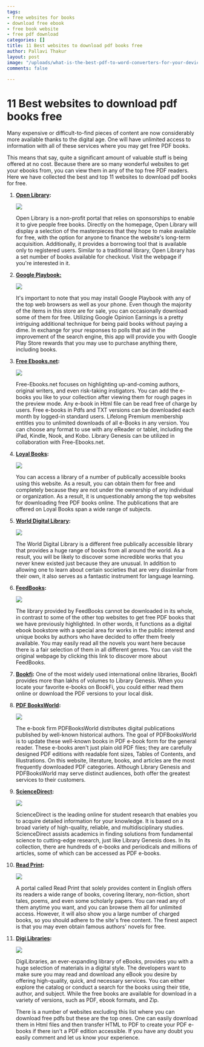 ```yaml
---
tags:
- free websites for books
- download free ebook
- free book website
- free pdf download
categories: []
title: 11 Best websites to download pdf books free
author: Pallavi Thakur
layout: post
image: "/uploads/what-is-the-best-pdf-to-word-converters-for-your-devices-2.png"
comments: false

---
```

# **11 Best websites to download pdf books free**

Many expensive or difficult-to-find pieces of content are now considerably more available thanks to the digital age. One will have unlimited access to information with all of these services where you may get free PDF books.

This means that say, quite a significant amount of valuable stuff is being offered at no cost. Because there are so many wonderful websites to get your ebooks from, you can view them in any of the top free PDF readers. Here we have collected the best and top 11 websites to download pdf books for free.

 1. [**Open Library**](https://openlibrary.org/)**:**

    ![](/uploads/screenshot-13.png)

    Open Library is a non-profit portal that relies on sponsorships to enable it to give people free books. Directly on the homepage, Open Library will display a selection of the masterpieces that they hope to make available for free, with the option for anyone to finance the website's long-term acquisition. Additionally, it provides a borrowing tool that is available only to registered users. Similar to a traditional library, Open Library has a set number of books available for checkout. Visit the webpage if you're interested in it.
 2. [**Google Playbook:**](https://play.google.com/books) 

    ![](/uploads/screenshot-19-_li.jpg)

    It's important to note that you may install Google Playbook with any of the top web browsers as well as your phone. Even though the majority of the items in this store are for sale, you can occasionally download some of them for free. Utilizing Google Opinion Earnings is a pretty intriguing additional technique for being paid books without paying a dime. In exchange for your responses to polls that aid in the improvement of the search engine, this app will provide you with Google Play Store rewards that you may use to purchase anything there, including books.
 3. [**Free Ebooks.net**](https://www.free-ebooks.net/)**:**

    ![](/uploads/screenshot-20.png)

    Free-Ebooks.net focuses on highlighting up-and-coming authors, original writers, and even risk-taking instigators. You can add the e-books you like to your collection after viewing them for rough pages in the preview mode. Any e-book in Html file can be read free of charge by users. Free e-books in Pdfs and TXT versions can be downloaded each month by logged-in standard users. Lifelong Premium membership entitles you to unlimited downloads of all e-Books in any version. You can choose any format to use with any eReader or tablet, including the iPad, Kindle, Nook, and Kobo. Library Genesis can be utilized in collaboration with Free-Ebooks.net.
 4. [**Loyal Books**](http://www.loyalbooks.com/)**:** 

    ![](/uploads/screenshot-21.png)

    You can access a library of a number of publically accessible books using this website. As a result, you can obtain them for free and completely because they are not under the ownership of any individual or organization. As a result, it is unquestionably among the top websites for downloading free PDF books online. The publications that are offered on Loyal Books span a wide range of subjects.
 5. [**World Digital Library**](https://www.wdl.org/en/)**:** 

    ![](/uploads/screenshot-22.png)

    The World Digital Library is a different free publically accessible library that provides a huge range of books from all around the world. As a result, you will be likely to discover some incredible works that you never knew existed just because they are unusual. In addition to allowing one to learn about certain societies that are very dissimilar from their own, it also serves as a fantastic instrument for language learning.
 6. [**FeedBooks**](http://www.feedbooks.com/)**:** 

    ![](/uploads/screenshot-23.png)

    The library provided by FeedBooks cannot be downloaded in its whole, in contrast to some of the other top websites to get free PDF books that we have previously highlighted. In other words, it functions as a digital ebook bookstore with a special area for works in the public interest and unique books by authors who have decided to offer them freely available. You may easily read all the novels you want here because there is a fair selection of them in all different genres. You can visit the original webpage by clicking this link to discover more about FeedBooks.
 7. [**Bookfi**](http://en.bookfi.net/)**:** One of the most widely used international online libraries, Bookfi provides more than lakhs of volumes to Library Genesis. When you locate your favorite e-books on BookFi, you could either read them online or download the PDF versions to your local disk.
 8. [**PDF BooksWorld**](http://www.pdfbooksworld.com/books)**:** 

    ![](/uploads/screenshot-24.png)

    The e-book firm PDFBooksWorld distributes digital publications published by well-known historical authors. The goal of PDFBooksWorld is to update these well-known books in PDF e-book form for the general reader. These e-books aren't just plain old PDF files; they are carefully designed PDF editions with readable font sizes, Tables of Contents, and Illustrations. On this website, literature, books, and articles are the most frequently downloaded PDF categories. Although Library Genesis and PDFBooksWorld may serve distinct audiences, both offer the greatest services to their customers.
 9. [**ScienceDirect**](https://www.sciencedirect.com/)**:** 

    ![](/uploads/screenshot-25.png)

    ScienceDirect is the leading online for student research that enables you to acquire detailed information for your knowledge. It is based on a broad variety of high-quality, reliable, and multidisciplinary studies. ScienceDirect assists academics in finding solutions from fundamental science to cutting-edge research, just like Library Genesis does. In its collection, there are hundreds of e-books and periodicals and millions of articles, some of which can be accessed as PDF e-books.
10. [**Read Print**](http://www.readprint.com/online-books)**:** 

    ![](/uploads/screenshot-26.png)

    A portal called Read Print that solely provides content in English offers its readers a wide range of books, covering literary, non-fiction, short tales, poems, and even some scholarly papers. You can read any of them anytime you want, and you can browse them all for unlimited access. However, it will also show you a large number of charged books, so you should adhere to the site's free content. The finest aspect is that you may even obtain famous authors' novels for free.
11. [**Digi Libraries**](https://digilibraries.com/)**:** 

    ![](/uploads/screenshot-27.png)

    DigiLibraries, an ever-expanding library of eBooks, provides you with a huge selection of materials in a digital style. The developers want to make sure you may read and download any eBook you desire by offering high-quality, quick, and necessary services. You can either explore the catalog or conduct a search for the books using their title, author, and subject. While the free books are available for download in a variety of versions, such as PDF, ebook formats, and Zip.

    There is a number of websites excluding this list where you can download free pdfs but these are the top ones. One can easily download them in Html files and then transfer HTML to PDF to create your PDF e-books if there isn't a PDF edition accessible. If you have any doubt you easily comment and let us know your experience.